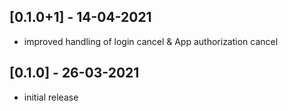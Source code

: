 ## [0.1.0+1] - 14-04-2021

* improved handling of login cancel & App authorization cancel

## [0.1.0] - 26-03-2021

* initial release
